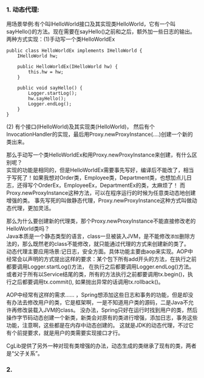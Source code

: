### 1. 动态代理:
用场景举例:有个叫IHelloWorld接口及其实现类HelloWorld，它有一个叫sayHello()的方法。现在需要在sayHello()之前和之后，额外加一些日志的输出。  
两种方式实现：(1)手动写一个类HelloWorldEx
```
public class HelloWorldEx implements IHelloWorld {
    IHelloWorld hw;

    public HelloWorldEx(IHelloWorld hw) {
        this.hw = hw;
    }

    public void sayHello() {
        Logger.startLog();
        hw.sayHello();
        Logger.endLog();
    }
}
```
(2) 有个接口(IHelloWorld)及其实现类(HelloWorld)， 然后有个InvocationHandler的实现，最后用Proxy.newProxyInstance(....)创建一个新的类出来。  

那么手动写一个类HelloWorldEx和用Proxy.newProxyInstance来创建，有什么区别呢？  
实现的功能是相同的，但是HelloWorldEx需要事先写好，编译后不能改了，相当于写死了！如果我想对Order类，Employee类，Department类，也想加点儿日志，还得写个OrderEx，EmployeeEx，DepartmentEx的类，太麻烦了！
而Proxy.newProxyInstance这种方法，可以在程序运行的时候为任意类动态地创建增强的类。
事先写死的叫做静态代理，Proxy.newProxyInstance这种方式叫做动态代理，更加灵活。  

那么为什么要创建新的代理类，那个Proxy.newProxyInstance不能直接修改老的HelloWorld类吗？  
Java本质是一个静态类型的语言，class一旦被装入JVM，是不能修改`添加`删除方法的，那么既然老的class不能修改，就只能通过代理的方式来创建新的类了。  
动态代理主要应用场景:记日志，安全方面。具体功能主要由aop来实现。AOP中经常会以声明的方式提出这样的要求：某个包下所有add开头的方法，在执行之前都要调用Logger.startLog()方法，
在执行之后都要调用Logger.endLog()方法。或者对于所有以Service结尾的类，所有的方法执行之前都要调用tx.begin()，执行之后都要调用tx.commit(), 如果抛出异常的话调用tx.rollback()。  

AOP中经常有这样的需求......  ，Spring想添加这些日志和事务的功能，但是却没有办法去修改用户的类，它是框架啊，一是不知道用户类的源码，二是Java不允许再修改装载入JVM的class。
没办法，Spring只好在运行时找到用户的类，然后操作字节码动态创建一个新类，新类会对原有的类进行增强，添加日志，事务这些功能，注意啊，这些都是在内存中动态创建的。
这就是JDK的动态代理，不过它有个前提要求，就是用户的类需要实现接口才行。  

CgLib提供了另外一种对现有类增强的办法，动态生成的类继承了现有的类，两者是“父子关系”。  

### 2. 